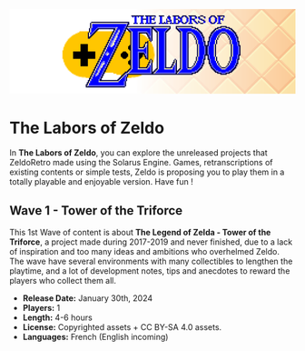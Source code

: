 ![Logo](logo_full.png)

# The Labors of Zeldo

In **The Labors of Zeldo**, you can explore the unreleased projects that ZeldoRetro made using the Solarus Engine.
Games, retranscriptions of existing contents or simple tests, Zeldo is proposing you to play them in a totally playable and enjoyable version.
Have fun !

## Wave 1 - Tower of the Triforce

This 1st Wave of content is about **The Legend of Zelda - Tower of the Triforce**, a project made during 2017-2019 and never finished, due to a lack of inspiration and too many ideas and ambitions who overhelmed Zeldo.
The wave have several environments with many collectibles to lengthen the playtime, and a lot of development notes, tips and anecdotes to reward the players who collect them all.

- **Release Date:** January 30th, 2024
- **Players:** 1
- **Length:** 4-6 hours
- **License:** Copyrighted assets + CC BY-SA 4.0 assets.
- **Languages:** French (English incoming)
